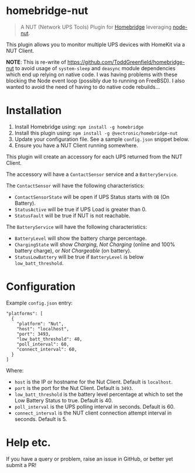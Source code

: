 # homebridge-nut
> A NUT (Network UPS Tools) Plugin for [Homebridge](https://github.com/nfarina/homebridge) leveraging [node-nut](https://github.com/skarcha/node-nut). 

This plugin allows you to monitor multiple UPS devices with HomeKit via a NUT Client.

**NOTE**: This is re-write of https://github.com/ToddGreenfield/homebridge-nut to avoid usage of `system-sleep` and 
`deasync` module dependencies which end up relying on native code. I was having problems with these blocking the
Node event loop (possibly due to running on FreeBSD). I also wanted to avoid the need of having to do native code rebuilds...

# Installation
1. Install Homebridge using: `npm install -g homebridge`
1. Install this plugin using: `npm install -g @vectronic/homebridge-nut`
1. Update your configuration file. See a sample `config.json` snippet below.
1. Ensure you have a NUT Client running somewhere.

This plugin will create an accessory for each UPS returned from the NUT Client.

The accessory will have a `ContactSensor` service and a `BatteryService`.

The `ContactSensor` will have the following characteristics:

* `ContactSensorState` will be open if UPS Status starts with `OB` (On Battery).
* `StatusActive` will be true if UPS Load is greater than 0.
* `StatusFault` will be true if NUT is not reachable.

The `BatteryService` will have the following characteristics:
 
* `BatteryLevel` will show the battery charge percentage.
* `ChargingState` will show *Charging*, *Not Charging* (online and 100% battery charge), or *Not Chargeable* (on battery).
* `StatusLowBattery` will be true if `BatteryLevel` is below `low_batt_threshold`.

# Configuration

Example `config.json` entry:

```
"platforms": [
  {
    "platform": "Nut",
    "host": "localhost",
    "port": 3493,
    "low_batt_threshold": 40,
    "poll_interval": 60,
    "connect_interval": 60,
  }
]
```

Where:

* `host` is the IP or hostname for the Nut Client. Default is `localhost`.
* `port` is the port for the Nut Client. Default is `3493`.
* `low_batt_threshold` is the battery level percentage at which to set the Low Battery Status to true. Default is 40.
* `poll_interval` is the UPS polling interval in seconds. Default is 60.
* `connect_interval` is the NUT client connection attempt interval in seconds. Default is 5.

# Help etc.

If you have a query or problem, raise an issue in GitHub, or better yet submit a PR!
